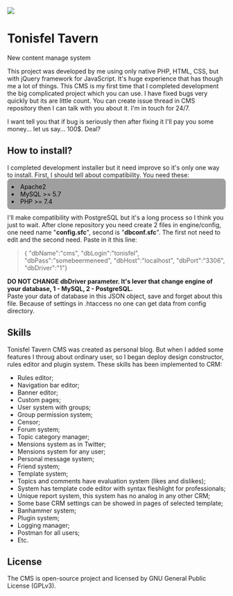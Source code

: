 <img src="https://tonisfeltavern.com/vendor/forestJPG%20banner.png">
<h1>Tonisfel Tavern</h1>
<p>New content manage system</p>

This project was developed by me using only native PHP, HTML, CSS, but with jQuery framework for JavaScript. It's huge 
experience that has though me a lot of things. This CMS is my first time that I completed development the big complicated project
which you can use. I have fixed bugs very quickly but its are little count. You can create issue thread in CMS repository
then I can talk with you about it. I'm in touch for 24/7. 

I want tell you that if bug is seriously then after fixing it I'll pay you some money... let us say... 100$. Deal?

<h2>How to install?</h2>
I completed development installer but it need improve so it's only one way to install.
First, I should tell about compatibility. You need these:
<div class="requirements" style="background-color: #9f9f9f; color: black; padding: 10px; border-radius: 8px; margin-bottom: 10px">
<li>Apache2</li>
<li>MySQL >= 5.7</li>
<li>PHP >= 7.4</li>
</div>
I'll make compatibility with PostgreSQL but it's a long process so I think you just to wait.
After clone repository you need create 2 files in engine/config, one need name "<strong>config.sfc</strong>", second is "<strong>dbconf.sfc</strong>".
The first not need to edit and the second need. Paste in it this line:
<blockquote>{
    "dbName":"cms",
    "dbLogin":"tonisfel",
    "dbPass":"somebeermeneed",
    "dbHost":"localhost",
    "dbPort":"3306",
    "dbDriver":"1"}
</blockquote>
<strong>DO NOT CHANGE dbDriver parameter. It's lever that change engine of your database, 1 - MySQL, 2 - PostgreSQL.</strong>
<br>
Paste your data of database in this JSON object, save and forget about this file. Because of settings in .htaccess
no one can get data from config directory.
<h2>Skills</h2>
Tonisfel Tavern CMS was created as personal blog. But when I added some features I throug about ordinary user, so 
I began deploy design constructor, rules editor and plugin system. These skills has been implemented to CRM:
<ul>
    <li>Rules editor;</li>
    <li>Navigation bar editor;</li>
    <li>Banner editor;</li>
    <li>Custom pages;</li>
    <li>User system with groups;</li>
    <li>Group permission system;</li>
    <li>Censor;</li>
    <li>Forum system;</li>
    <li>Topic category manager;</li>
    <li>Mensions system as in Twitter;</li>
    <li>Mensions system for any user;</li>
    <li>Personal message system;</li>
    <li>Friend system;</li>
    <li>Template system;</li>
    <li>Topics and comments have evaluation system (likes and dislikes);</li>
    <li>System has template code editor with syntax fleshlight for professionals;</li>
    <li>Unique report system, this system has no analog in any other CRM;</li>
    <li>Some base CRM settings can be showed in pages of selected template;</li>
    <li>Banhammer system;</li>
    <li>Plugin system;</li>
    <li>Logging manager;</li>
    <li>Postman for all users;</li>
    <li>Etc.</li>
</ul>

<h2>License</h2>
The CMS is open-source project and licensed by GNU General Public License (GPLv3).